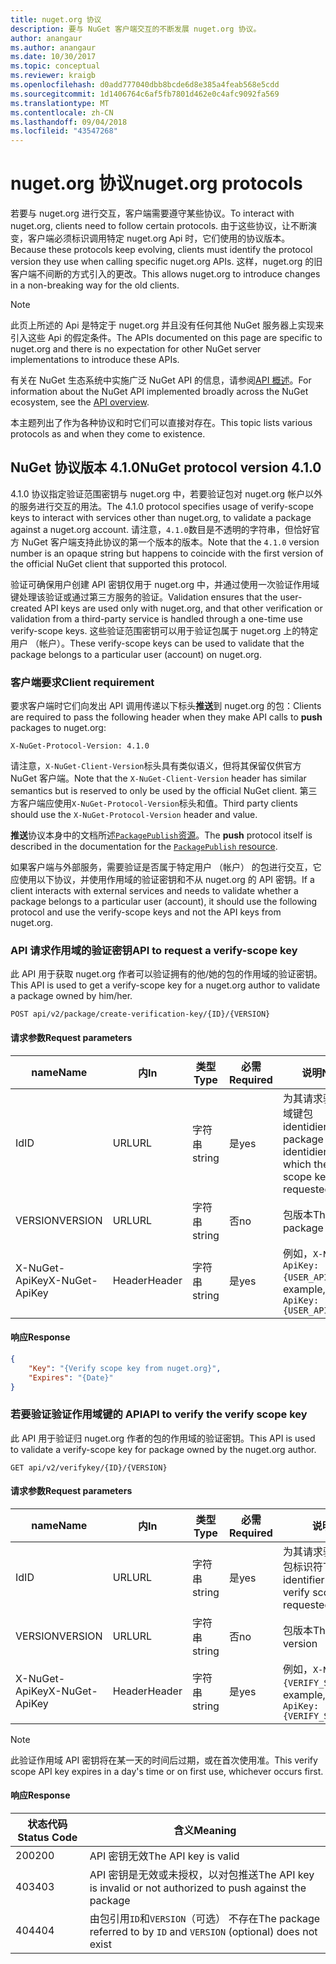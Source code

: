 ```yaml
---
title: nuget.org 协议
description: 要与 NuGet 客户端交互的不断发展 nuget.org 协议。
author: anangaur
ms.author: anangaur
ms.date: 10/30/2017
ms.topic: conceptual
ms.reviewer: kraigb
ms.openlocfilehash: d0add777040dbb8bcde6d8e385a4feab568e5cdd
ms.sourcegitcommit: 1d1406764c6af5fb7801d462e0c4afc9092fa569
ms.translationtype: MT
ms.contentlocale: zh-CN
ms.lasthandoff: 09/04/2018
ms.locfileid: "43547268"
---
```

# <a name="nugetorg-protocols"></a><span data-ttu-id="ea7f9-103">nuget.org 协议</span><span class="sxs-lookup"><span data-stu-id="ea7f9-103">nuget.org protocols</span></span>

<span data-ttu-id="ea7f9-104">若要与 nuget.org 进行交互，客户端需要遵守某些协议。</span><span class="sxs-lookup"><span data-stu-id="ea7f9-104">To interact with nuget.org, clients need to follow certain protocols.</span></span> <span data-ttu-id="ea7f9-105">由于这些协议，让不断演变，客户端必须标识调用特定 nuget.org Api 时，它们使用的协议版本。</span><span class="sxs-lookup"><span data-stu-id="ea7f9-105">Because these protocols keep evolving, clients must identify the protocol version they use when calling specific nuget.org APIs.</span></span> <span data-ttu-id="ea7f9-106">这样，nuget.org 的旧客户端不间断的方式引入的更改。</span><span class="sxs-lookup"><span data-stu-id="ea7f9-106">This allows nuget.org to introduce changes in a non-breaking way for the old clients.</span></span>

> [!Note]
> <span data-ttu-id="ea7f9-107">此页上所述的 Api 是特定于 nuget.org 并且没有任何其他 NuGet 服务器上实现来引入这些 Api 的假定条件。</span><span class="sxs-lookup"><span data-stu-id="ea7f9-107">The APIs documented on this page are specific to nuget.org and there is no expectation for other NuGet server implementations to introduce these APIs.</span></span> 

<span data-ttu-id="ea7f9-108">有关在 NuGet 生态系统中实施广泛 NuGet API 的信息，请参阅[API 概述](overview.md)。</span><span class="sxs-lookup"><span data-stu-id="ea7f9-108">For information about the NuGet API implemented broadly across the NuGet ecosystem, see the [API overview](overview.md).</span></span>

<span data-ttu-id="ea7f9-109">本主题列出了作为各种协议和时它们可以直接对存在。</span><span class="sxs-lookup"><span data-stu-id="ea7f9-109">This topic lists various protocols as and when they come to existence.</span></span>

## <a name="nuget-protocol-version-410"></a><span data-ttu-id="ea7f9-110">NuGet 协议版本 4.1.0</span><span class="sxs-lookup"><span data-stu-id="ea7f9-110">NuGet protocol version 4.1.0</span></span>

<span data-ttu-id="ea7f9-111">4.1.0 协议指定验证范围密钥与 nuget.org 中，若要验证包对 nuget.org 帐户以外的服务进行交互的用法。</span><span class="sxs-lookup"><span data-stu-id="ea7f9-111">The 4.1.0 protocol specifies usage of verify-scope keys to interact with services other than nuget.org, to validate a package against a nuget.org account.</span></span> <span data-ttu-id="ea7f9-112">请注意，`4.1.0`数目是不透明的字符串，但恰好官方 NuGet 客户端支持此协议的第一个版本的版本。</span><span class="sxs-lookup"><span data-stu-id="ea7f9-112">Note that the `4.1.0` version number is an opaque string but happens to coincide with the first version of the official NuGet client that supported this protocol.</span></span>

<span data-ttu-id="ea7f9-113">验证可确保用户创建 API 密钥仅用于 nuget.org 中，并通过使用一次验证作用域键处理该验证或通过第三方服务的验证。</span><span class="sxs-lookup"><span data-stu-id="ea7f9-113">Validation ensures that the user-created API keys are used only with nuget.org, and that other verification or validation from a third-party service is handled through a one-time use verify-scope keys.</span></span> <span data-ttu-id="ea7f9-114">这些验证范围密钥可以用于验证包属于 nuget.org 上的特定用户 （帐户）。</span><span class="sxs-lookup"><span data-stu-id="ea7f9-114">These verify-scope keys can be used to validate that the package belongs to a particular user (account) on nuget.org.</span></span>

### <a name="client-requirement"></a><span data-ttu-id="ea7f9-115">客户端要求</span><span class="sxs-lookup"><span data-stu-id="ea7f9-115">Client requirement</span></span>

<span data-ttu-id="ea7f9-116">要求客户端时它们向发出 API 调用传递以下标头**推送**到 nuget.org 的包：</span><span class="sxs-lookup"><span data-stu-id="ea7f9-116">Clients are required to pass the following header when they make API calls to **push** packages to nuget.org:</span></span>

    X-NuGet-Protocol-Version: 4.1.0

<span data-ttu-id="ea7f9-117">请注意，`X-NuGet-Client-Version`标头具有类似语义，但将其保留仅供官方 NuGet 客户端。</span><span class="sxs-lookup"><span data-stu-id="ea7f9-117">Note that the `X-NuGet-Client-Version` header has similar semantics but is reserved to only be used by the official NuGet client.</span></span> <span data-ttu-id="ea7f9-118">第三方客户端应使用`X-NuGet-Protocol-Version`标头和值。</span><span class="sxs-lookup"><span data-stu-id="ea7f9-118">Third party clients should use the `X-NuGet-Protocol-Version` header and value.</span></span>

<span data-ttu-id="ea7f9-119">**推送**协议本身中的文档所述[`PackagePublish`资源](package-publish-resource.md)。</span><span class="sxs-lookup"><span data-stu-id="ea7f9-119">The **push** protocol itself is described in the documentation for the [`PackagePublish` resource](package-publish-resource.md).</span></span>

<span data-ttu-id="ea7f9-120">如果客户端与外部服务，需要验证是否属于特定用户 （帐户） 的包进行交互，它应使用以下协议，并使用作用域的验证密钥和不从 nuget.org 的 API 密钥。</span><span class="sxs-lookup"><span data-stu-id="ea7f9-120">If a client interacts with external services and needs to validate whether a package belongs to a particular user (account), it should use the following protocol and use the verify-scope keys and not the API keys from nuget.org.</span></span>

### <a name="api-to-request-a-verify-scope-key"></a><span data-ttu-id="ea7f9-121">API 请求作用域的验证密钥</span><span class="sxs-lookup"><span data-stu-id="ea7f9-121">API to request a verify-scope key</span></span>

<span data-ttu-id="ea7f9-122">此 API 用于获取 nuget.org 作者可以验证拥有的他/她的包的作用域的验证密钥。</span><span class="sxs-lookup"><span data-stu-id="ea7f9-122">This API is used to get a verify-scope key for a nuget.org author to validate a package owned by him/her.</span></span>

    POST api/v2/package/create-verification-key/{ID}/{VERSION}

#### <a name="request-parameters"></a><span data-ttu-id="ea7f9-123">请求参数</span><span class="sxs-lookup"><span data-stu-id="ea7f9-123">Request parameters</span></span>

<span data-ttu-id="ea7f9-124">name</span><span class="sxs-lookup"><span data-stu-id="ea7f9-124">Name</span></span>           | <span data-ttu-id="ea7f9-125">内</span><span class="sxs-lookup"><span data-stu-id="ea7f9-125">In</span></span>     | <span data-ttu-id="ea7f9-126">类型</span><span class="sxs-lookup"><span data-stu-id="ea7f9-126">Type</span></span>   | <span data-ttu-id="ea7f9-127">必需</span><span class="sxs-lookup"><span data-stu-id="ea7f9-127">Required</span></span> | <span data-ttu-id="ea7f9-128">说明</span><span class="sxs-lookup"><span data-stu-id="ea7f9-128">Notes</span></span>
-------------- | ------ | ------ | -------- | -----
<span data-ttu-id="ea7f9-129">Id</span><span class="sxs-lookup"><span data-stu-id="ea7f9-129">ID</span></span>             | <span data-ttu-id="ea7f9-130">URL</span><span class="sxs-lookup"><span data-stu-id="ea7f9-130">URL</span></span>    | <span data-ttu-id="ea7f9-131">字符串</span><span class="sxs-lookup"><span data-stu-id="ea7f9-131">string</span></span> | <span data-ttu-id="ea7f9-132">是</span><span class="sxs-lookup"><span data-stu-id="ea7f9-132">yes</span></span>      | <span data-ttu-id="ea7f9-133">为其请求验证作用域键包 identidier</span><span class="sxs-lookup"><span data-stu-id="ea7f9-133">The package identidier for which the verify scope key is requested</span></span>
<span data-ttu-id="ea7f9-134">VERSION</span><span class="sxs-lookup"><span data-stu-id="ea7f9-134">VERSION</span></span>        | <span data-ttu-id="ea7f9-135">URL</span><span class="sxs-lookup"><span data-stu-id="ea7f9-135">URL</span></span>    | <span data-ttu-id="ea7f9-136">字符串</span><span class="sxs-lookup"><span data-stu-id="ea7f9-136">string</span></span> | <span data-ttu-id="ea7f9-137">否</span><span class="sxs-lookup"><span data-stu-id="ea7f9-137">no</span></span>       | <span data-ttu-id="ea7f9-138">包版本</span><span class="sxs-lookup"><span data-stu-id="ea7f9-138">The package version</span></span>
<span data-ttu-id="ea7f9-139">X-NuGet-ApiKey</span><span class="sxs-lookup"><span data-stu-id="ea7f9-139">X-NuGet-ApiKey</span></span> | <span data-ttu-id="ea7f9-140">Header</span><span class="sxs-lookup"><span data-stu-id="ea7f9-140">Header</span></span> | <span data-ttu-id="ea7f9-141">字符串</span><span class="sxs-lookup"><span data-stu-id="ea7f9-141">string</span></span> | <span data-ttu-id="ea7f9-142">是</span><span class="sxs-lookup"><span data-stu-id="ea7f9-142">yes</span></span>      | <span data-ttu-id="ea7f9-143">例如，`X-NuGet-ApiKey: {USER_API_KEY}`</span><span class="sxs-lookup"><span data-stu-id="ea7f9-143">For example, `X-NuGet-ApiKey: {USER_API_KEY}`</span></span>

#### <a name="response"></a><span data-ttu-id="ea7f9-144">响应</span><span class="sxs-lookup"><span data-stu-id="ea7f9-144">Response</span></span>

```json
{
    "Key": "{Verify scope key from nuget.org}",
    "Expires": "{Date}"
}
```

### <a name="api-to-verify-the-verify-scope-key"></a><span data-ttu-id="ea7f9-145">若要验证验证作用域键的 API</span><span class="sxs-lookup"><span data-stu-id="ea7f9-145">API to verify the verify scope key</span></span>

<span data-ttu-id="ea7f9-146">此 API 用于验证归 nuget.org 作者的包的作用域的验证密钥。</span><span class="sxs-lookup"><span data-stu-id="ea7f9-146">This API is used to validate a verify-scope key for package owned by the nuget.org author.</span></span>

    GET api/v2/verifykey/{ID}/{VERSION}

#### <a name="request-parameters"></a><span data-ttu-id="ea7f9-147">请求参数</span><span class="sxs-lookup"><span data-stu-id="ea7f9-147">Request parameters</span></span>

<span data-ttu-id="ea7f9-148">name</span><span class="sxs-lookup"><span data-stu-id="ea7f9-148">Name</span></span>           | <span data-ttu-id="ea7f9-149">内</span><span class="sxs-lookup"><span data-stu-id="ea7f9-149">In</span></span>     | <span data-ttu-id="ea7f9-150">类型</span><span class="sxs-lookup"><span data-stu-id="ea7f9-150">Type</span></span>   | <span data-ttu-id="ea7f9-151">必需</span><span class="sxs-lookup"><span data-stu-id="ea7f9-151">Required</span></span> | <span data-ttu-id="ea7f9-152">说明</span><span class="sxs-lookup"><span data-stu-id="ea7f9-152">Notes</span></span>
-------------  | ------ | ------ | -------- | -----
<span data-ttu-id="ea7f9-153">Id</span><span class="sxs-lookup"><span data-stu-id="ea7f9-153">ID</span></span>             | <span data-ttu-id="ea7f9-154">URL</span><span class="sxs-lookup"><span data-stu-id="ea7f9-154">URL</span></span>    | <span data-ttu-id="ea7f9-155">字符串</span><span class="sxs-lookup"><span data-stu-id="ea7f9-155">string</span></span> | <span data-ttu-id="ea7f9-156">是</span><span class="sxs-lookup"><span data-stu-id="ea7f9-156">yes</span></span>      | <span data-ttu-id="ea7f9-157">为其请求验证作用域键包标识符</span><span class="sxs-lookup"><span data-stu-id="ea7f9-157">The package identifier for which the verify scope key is requested</span></span>
<span data-ttu-id="ea7f9-158">VERSION</span><span class="sxs-lookup"><span data-stu-id="ea7f9-158">VERSION</span></span>        | <span data-ttu-id="ea7f9-159">URL</span><span class="sxs-lookup"><span data-stu-id="ea7f9-159">URL</span></span>    | <span data-ttu-id="ea7f9-160">字符串</span><span class="sxs-lookup"><span data-stu-id="ea7f9-160">string</span></span> | <span data-ttu-id="ea7f9-161">否</span><span class="sxs-lookup"><span data-stu-id="ea7f9-161">no</span></span>       | <span data-ttu-id="ea7f9-162">包版本</span><span class="sxs-lookup"><span data-stu-id="ea7f9-162">The package version</span></span>
<span data-ttu-id="ea7f9-163">X-NuGet-ApiKey</span><span class="sxs-lookup"><span data-stu-id="ea7f9-163">X-NuGet-ApiKey</span></span> | <span data-ttu-id="ea7f9-164">Header</span><span class="sxs-lookup"><span data-stu-id="ea7f9-164">Header</span></span> | <span data-ttu-id="ea7f9-165">字符串</span><span class="sxs-lookup"><span data-stu-id="ea7f9-165">string</span></span> | <span data-ttu-id="ea7f9-166">是</span><span class="sxs-lookup"><span data-stu-id="ea7f9-166">yes</span></span>      | <span data-ttu-id="ea7f9-167">例如，`X-NuGet-ApiKey: {VERIFY_SCOPE_KEY}`</span><span class="sxs-lookup"><span data-stu-id="ea7f9-167">For example, `X-NuGet-ApiKey: {VERIFY_SCOPE_KEY}`</span></span>

> [!Note]
> <span data-ttu-id="ea7f9-168">此验证作用域 API 密钥将在某一天的时间后过期，或在首次使用准。</span><span class="sxs-lookup"><span data-stu-id="ea7f9-168">This verify scope API key expires in a day's time or on first use, whichever occurs first.</span></span>

#### <a name="response"></a><span data-ttu-id="ea7f9-169">响应</span><span class="sxs-lookup"><span data-stu-id="ea7f9-169">Response</span></span>

<span data-ttu-id="ea7f9-170">状态代码</span><span class="sxs-lookup"><span data-stu-id="ea7f9-170">Status Code</span></span> | <span data-ttu-id="ea7f9-171">含义</span><span class="sxs-lookup"><span data-stu-id="ea7f9-171">Meaning</span></span>
----------- | -------
<span data-ttu-id="ea7f9-172">200</span><span class="sxs-lookup"><span data-stu-id="ea7f9-172">200</span></span>         | <span data-ttu-id="ea7f9-173">API 密钥无效</span><span class="sxs-lookup"><span data-stu-id="ea7f9-173">The API key is valid</span></span>
<span data-ttu-id="ea7f9-174">403</span><span class="sxs-lookup"><span data-stu-id="ea7f9-174">403</span></span>         | <span data-ttu-id="ea7f9-175">API 密钥是无效或未授权，以对包推送</span><span class="sxs-lookup"><span data-stu-id="ea7f9-175">The API key is invalid or not authorized to push against the package</span></span>
<span data-ttu-id="ea7f9-176">404</span><span class="sxs-lookup"><span data-stu-id="ea7f9-176">404</span></span>         | <span data-ttu-id="ea7f9-177">由包引用`ID`和`VERSION`（可选） 不存在</span><span class="sxs-lookup"><span data-stu-id="ea7f9-177">The package referred to by `ID` and `VERSION` (optional) does not exist</span></span>

